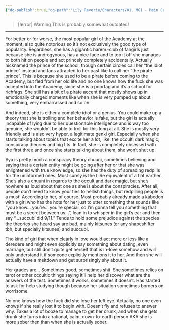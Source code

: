 ```yaml
---
{"dg-publish":true,"dg-path":"Lily Reverie/Characters/01. MG1 - Main Cast/Aya.md","permalink":"/lily-reverie/characters/01-mg-1-main-cast/aya/","created":"2024-01-20T03:06:50.397-03:00","updated":"2024-01-20T03:25:30.277-03:00"}
---
```


>[!error] Warning
>This is probably somewhat outdated!

---

For better or for worse, the most popular girl of the Academy at the moment, also quite notorious so it’s not exclusively the good type of popularity. Regardless, she has a gigantic harem~club of fangirls just because she is androgynous, has a nice face and to top it off she manages to both hit on people and act princely completely accidentally. Actually nicknamed the prince of the school, though certain circles call her “the idiot prince” instead and fans attracted to her past like to call her “the pirate prince”. This is because she used to be a pirate before coming to the Academy, but fled from her old life and no one knows how the fuck she was accepted into the Academy, since she is a poorfag and it’s a school for richfags. She still has a bit of a pirate accent that mostly shows up in emotionally charged moments like when she is very pumped up about something, very embarrassed and so on.

And indeed, she is either a complete idiot or a genius. You could make up a theory that she is trolling and her behavior is fake, but the girl is actually incapable of lying due to her questionable intelligence and is way too genuine, she wouldn’t be able to troll for this long at all. She is mostly very friendly and is also very hyper, a legitimate genki girl. Especially when she starts talking about topics that excite her a lot, like: the occult, dark magic, conspiracy theories and big tits. In fact, she is completely obsessed with the first three and once she starts talking about them, she won’t shut up.

Aya is pretty much a conspiracy theory chuuni, sometimes believing and saying that a certain entity might be going after her or that she was enlightened with true knowledge, so she has the duty of spreading redpills for the uninformed ones. Most surely is the LiRe equivalent of a flat earther. She’s also a chuuni in regards to the occult and dark magic, but she’s nowhere as loud about that one as she is about the conspiracies. After all, people don’t need to know your ties to hellish things, but redpilling people is a must! According to her, of course. Most probably already made a kabedon with a girl who has the hots for her just to utter something that sounds like “you know… you’re… you’re special, so I’m gonna tell you something that must be a secret between us…”, lean in to whisper in the girl’s ear and then say “...succubi did 9/11.” Tends to hold some prejudice against the species the theories she heard say are bad, mainly kitsunes (or any shapeshifter tbh, but specially kitsunes) and succubi.

The kind of girl that when clearly in love would act more or less like a deredere and might even explicitly say something about dating, even marriage, but still don’t quite get herself that is in-love somehow and will only understand it if someone explicitly mentions it to her. And then she will actually have a meltdown and get surprisingly shy about it.

Her grades are… Sometimes good, sometimes shit. She sometimes relies on tarot or other occultic things saying it’ll help her discover what are the answers of the test. Sometimes it works, sometimes it doesn’t. Has started to ask for help studying though because her situation sometimes borders on worrisome.

No one knows how the fuck did she lose her left eye. Actually, no one even knows if she really lost it to begin with. Doesn’t fly and refuses to answer why. Takes a lot of booze to manage to get her drunk, and when she gets drunk she turns into a rational, calm, down-to-earth person AKA she is more sober then than when she is actually sober.